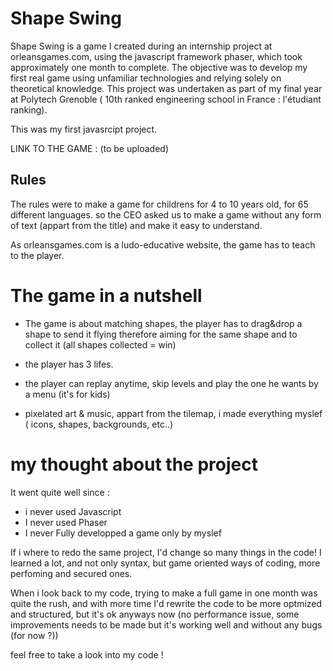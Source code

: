 # Shape Swing

Shape Swing is a game I created during an internship project at orleansgames.com, using the javascript framework phaser, which took approximately one month to complete. The objective was to develop my first real game using unfamiliar technologies and relying solely on theoretical knowledge. This project was undertaken as part of my final year at Polytech Grenoble ( 10th ranked engineering school in France : l'étudiant ranking).


This was my first javasrcipt project.

LINK TO THE GAME : (to be uploaded)

## Rules 
The rules were to make a game for childrens for 4 to 10 years old, for 65 different languages. so the CEO asked us to make a game without any form of text (appart from the title) and make it easy to understand.

As orleansgames.com is a ludo-educative website, the game has to teach to the player.


# The game in a nutshell

- The game is about matching shapes, the player has to drag&drop a shape to send it flying therefore aiming for the same shape and to collect it (all shapes collected = win)

- the player has 3 lifes.

- the player can replay anytime, skip levels and play the one he wants by a menu (it's for kids)

- pixelated art & music, appart from the tilemap, i made everything myslef ( icons, shapes, backgrounds, etc..)

# my thought about the project 

It went quite well since : 
- i never used Javascript
- I never used Phaser 
- I never Fully developped a game only by myslef

If i where to redo the same project, I'd change so many things in the code!
I learned a lot, and not only syntax, but game oriented ways of coding, more perfoming and secured ones.

When i look back to my code, trying to make a full game in one month was quite the rush, and with more time I'd rewrite the code to be more optmized and structured, but it's ok anyways now (no performance issue, some improvements needs to be made but it's working well and without any bugs (for now ?))

feel free to take a look into my code ! 